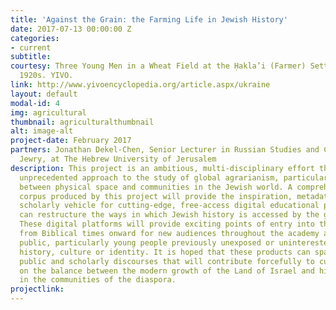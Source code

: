 ```yaml
---
title: 'Against the Grain: the Farming Life in Jewish History'
date: 2017-07-13 00:00:00 Z
categories:
- current
subtitle: 
courtesy: Three Young Men in a Wheat Field at the Ḥakla’i (Farmer) Settlement, ca.
  1920s. YIVO.
link: http://www.yivoencyclopedia.org/article.aspx/ukraine
layout: default
modal-id: 4
img: agricultural
thumbnail: agriculturalthumbnail
alt: image-alt
project-date: February 2017
partners: Jonathan Dekel-Chen, Senior Lecturer in Russian Studies and Contemporary
  Jewry, at The Hebrew University of Jerusalem
description: This project is an ambitious, multi-disciplinary effort that takes an
  unprecedented approach to the study of global agrarianism, particularly at the intersection
  between physical space and communities in the Jewish world. A comprehensive research
  corpus produced by this project will provide the inspiration, metadata content and
  scholarly vehicle for cutting-edge, free-access digital educational packages that
  can restructure the ways in which Jewish history is accessed by the general public.
  These digital platforms will provide exciting points of entry into that history
  from Biblical times onward for new audiences throughout the academy and general
  public, particularly young people previously unexposed or uninterested in Jewish
  history, culture or identity. It is hoped that these products can spark vibrant
  public and scholarly discourses that will contribute forcefully to current debates
  on the balance between the modern growth of the Land of Israel and historic developments
  in the communities of the diaspora.
projectlink: 
---
```


